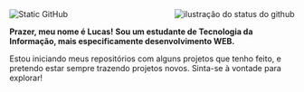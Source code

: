 <img src="https://img.shields.io/static/v1?label=Overview&message=bonfantelucas&color=002333&style=for-the-badge&logo=GitHub" alt="Static GitHub">
<img align='right' src="https://github-readme-stats.vercel.app/api?username=bonfantelucas&show_icons=true&title_color=002333&text_color=159A9C&icon_color=002333&bg_color=B4BEC9&cache_seconds=2300" alt="ilustração do status do github">

**Prazer, meu nome é Lucas!**
**Sou um estudante de Tecnologia da Informação, mais especificamente desenvolvimento WEB.**

Estou iniciando meus repositórios com alguns projetos que tenho feito, e pretendo estar sempre trazendo projetos novos. Sinta-se à vontade para explorar!


